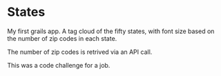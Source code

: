 States
======

My first grails app. A tag cloud of the fifty states, with font size based on the number of zip codes in each state.

The number of zip codes is retrived via an API call.

This was a code challenge for a job.
